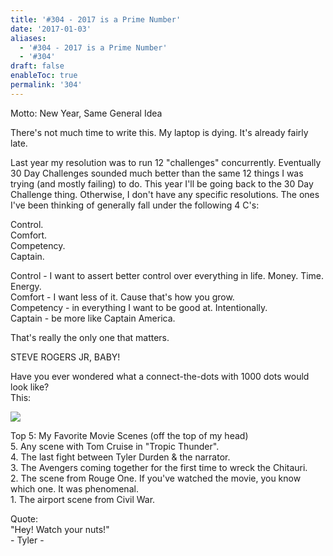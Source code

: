 ```yaml
---
title: '#304 - 2017 is a Prime Number'
date: '2017-01-03'
aliases:
  - '#304 - 2017 is a Prime Number'
  - '#304'
draft: false
enableToc: true
permalink: '304'
---
```


Motto: New Year, Same General Idea  
  
There's not much time to write this. My laptop is dying. It's already fairly late.  
  
Last year my resolution was to run 12 "challenges" concurrently. Eventually 30 Day Challenges sounded much better than the same 12 things I was trying (and mostly failing) to do. This year I'll be going back to the 30 Day Challenge thing. Otherwise, I don't have any specific resolutions. The ones I've been thinking of generally fall under the following 4 C's:  
  
Control.  
Comfort.  
Competency.  
Captain.  
  
Control - I want to assert better control over everything in life. Money. Time. Energy.  
Comfort - I want less of it. Cause that's how you grow.  
Competency - in everything I want to be good at. Intentionally.  
Captain - be more like Captain America.  
  
That's really the only one that matters.  
  
STEVE ROGERS JR, BABY!  
  
Have you ever wondered what a connect-the-dots with 1000 dots would look like?  
This:  

[![](assets/304-1.jpg)](https://1.bp.blogspot.com/-dn5szp8dpPk/WGxePvy1KnI/AAAAAAACjgA/ogpO-npTg5cIV89w8Qb6r1FRxpTh-Rv4wCKgB/s1600/IMG%5F20170103%5F201953.jpg)

  
Top 5: My Favorite Movie Scenes (off the top of my head)  
5\. Any scene with Tom Cruise in "Tropic Thunder".  
4\. The last fight between Tyler Durden & the narrator.  
3\. The Avengers coming together for the first time to wreck the Chitauri.  
2\. The scene from Rouge One. If you've watched the movie, you know which one. It was phenomenal.  
1\. The airport scene from Civil War.  
  
Quote:  
"Hey! Watch your nuts!"  
\- Tyler -

